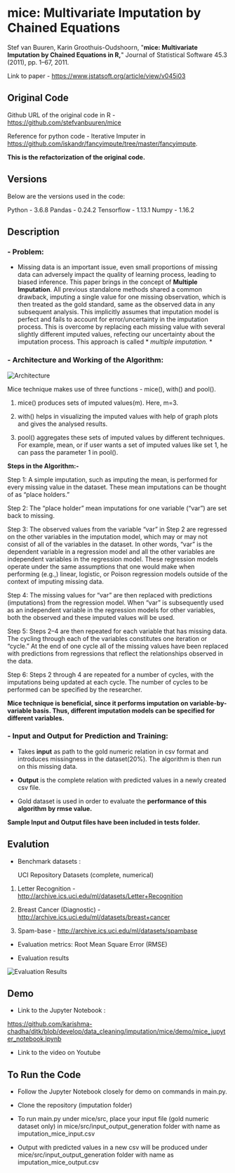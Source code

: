 # mice: Multivariate Imputation by Chained Equations
Stef van Buuren, Karin Groothuis-Oudshoorn, "**mice: Multivariate Imputation by Chained Equations in R,**" Journal of Statistical Software 45.3 (2011), pp. 1–67, 2011.

Link to paper - https://www.jstatsoft.org/article/view/v045i03

## Original Code
Github URL of the original code in R - https://github.com/stefvanbuuren/mice

Reference for python code - Iterative Imputer in https://github.com/iskandr/fancyimpute/tree/master/fancyimpute.

**This is the refactorization of the original code.**

## Versions
Below are the versions used in the code: 

Python - 3.6.8
Pandas - 0.24.2
Tensorflow - 1.13.1
Numpy - 1.16.2

## Description
### - Problem:
- Missing data is an important issue, even small proportions of missing data can adversely impact the quality of learning process, leading   to biased inference. This paper brings in the concept of **Multiple Imputation**. All previous standalone methods shared a common drawback, imputing a single value for one missing observation, which is then treated as the gold standard, same as the observed data in any  subsequent analysis. This implicitly assumes that imputation model is perfect and fails to account for error/uncertainty in the imputation process. This is overcome by replacing each missing value with several slightly different imputed values, refecting our uncertainty about the imputation process. This approach is called * *multiple imputation.* *

### - Architecture and Working of the Algorithm: 

![Architecture](https://github.com/karishma-chadha/ditk/blob/develop/data_cleaning/imputation/mice/readme-images/mice_arch.PNG)

Mice technique makes use of three functions - mice(), with() and pool().
1) mice() produces sets of imputed values(m). Here, m=3.

2) with() helps in visualizing the imputed values with help of graph plots and gives the analysed results.

3) pool() aggregates these sets of imputed values by different techniques. For example, mean, or if user wants a set of imputed values like set 1, he can pass the parameter 1 in pool().

**Steps in the Algorithm:-**

Step 1: A simple imputation, such as imputing the mean, is performed for every missing value in the dataset. These mean imputations can be thought of as “place holders.”

Step 2: The “place holder” mean imputations for one variable (“var”) are set back to missing.

Step 3: The observed values from the variable “var” in Step 2 are regressed on the other variables in the imputation model, which may or may not consist of all of the variables in the dataset. In other words, “var” is the dependent variable in a regression model and all the other variables are independent variables in the regression model. These regression models operate under the same assumptions that one would make when performing (e.g.,) linear, logistic, or Poison regression models outside of the context of imputing missing data.

Step 4: The missing values for “var” are then replaced with predictions (imputations) from the regression model. When “var” is subsequently used as an independent variable in the regression models for other variables, both the observed and these imputed values will be used.

Step 5: Steps 2–4 are then repeated for each variable that has missing data. The cycling through each of the variables constitutes one iteration or “cycle.” At the end of one cycle all of the missing values have been replaced with predictions from regressions that reflect the relationships observed in the data.

Step 6: Steps 2 through 4 are repeated for a number of cycles, with the imputations being updated at each cycle. The number of cycles to be performed can be specified by the researcher.

**Mice technique is beneficial, since it performs imputation on variable-by-variable basis. Thus, different imputation models can be specified for different variables.**

### - Input and Output for Prediction and Training:
- Takes **input** as path to the gold numeric relation in csv format and introduces missingness in the dataset(20%). The algorithm is then run on this missing data.

- **Output** is the complete relation with predicted values in a newly created csv file.

- Gold dataset is used in order to evaluate the **performance of this algorithm by rmse value.**

**Sample Input and Output files have been included in tests folder.**

## Evalution
- Benchmark datasets :
  
  UCI Repository Datasets
  (complete, numerical) 
 
1) Letter Recognition - http://archive.ics.uci.edu/ml/datasets/Letter+Recognition

2) Breast Cancer (Diagnostic) - http://archive.ics.uci.edu/ml/datasets/breast+cancer

3) Spam-base - http://archive.ics.uci.edu/ml/datasets/spambase


- Evaluation metrics:
  Root Mean Square Error (RMSE) 


 - Evaluation results
 
![Evaluation Results](https://github.com/karishma-chadha/ditk/blob/develop/data_cleaning/imputation/mice/readme-images/mice_eval_results.PNG) 

## Demo
- Link to the Jupyter Notebook : 


https://github.com/karishma-chadha/ditk/blob/develop/data_cleaning/imputation/mice/demo/mice_jupyter_notebook.ipynb


- Link to the video on Youtube

## To Run the Code

- Follow the Jupyter Notebook closely for demo on commands in main.py.

- Clone the repository (imputation folder)

- To run main.py under mice/src, place your input file (gold numeric dataset only) in mice/src/input_output_generation folder with name as imputation_mice_input.csv

- Output with predicted values in a new csv will be produced under mice/src/input_output_generation folder with name as imputation_mice_output.csv
